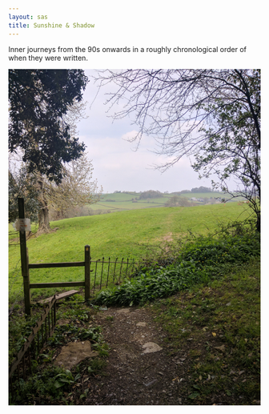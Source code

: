 ```yaml
---
layout: sas
title: Sunshine & Shadow
---
```


Inner journeys from the 90s onwards in a roughly chronological order of when they were written.  

!["Gaia House style"](/assets/images/chan/GaiaHouseStyle.jpg "Gaia House style")

